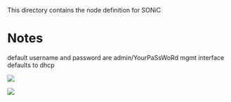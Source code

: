 This directory contains the node definition for SONiC 


# Notes

default username and password are admin/YourPaSsWoRd
mgmt interface defaults to dhcp

![](readme_images/sonic-boot.jpg)

![](readme_images/sonic-ifconfig.jpg)
